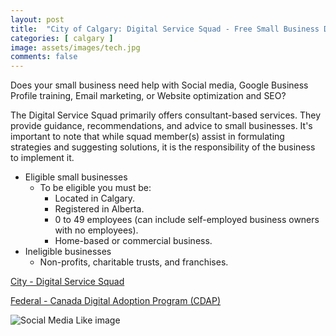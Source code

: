 ```yaml
---
layout: post
title:  "City of Calgary: Digital Service Squad - Free Small Business Digital Consulting"
categories: [ calgary ]
image: assets/images/tech.jpg
comments: false
---
```


Does your small business need help with Social media, Google Business Profile training, Email marketing, or Website optimization and SEO?

The Digital Service Squad primarily offers consultant-based services. They provide guidance, recommendations, and advice to small businesses. It's important to note that while squad member(s) assist in formulating strategies and suggesting solutions, it is the responsibility of the business to implement it.

- Eligible small businesses
    - To be eligible you must be:
        - Located in Calgary.
        - Registered in Alberta.
        - 0 to 49 employees (can include self-employed business owners with no employees).
        - Home-based or commercial business.
- Ineligible businesses
    - Non-profits, charitable trusts, and franchises.


[City - Digital Service Squad](https://www.calgary.ca/for-business/support/digital-service-squad.html)

[Federal - Canada Digital Adoption Program (CDAP)](https://ised-isde.canada.ca/site/canada-digital-adoption-program/en)

![Social Media Like image](https://www.calgary.ca/content/dam/city-of-calgary-icons/social-media-like-o.svg)

